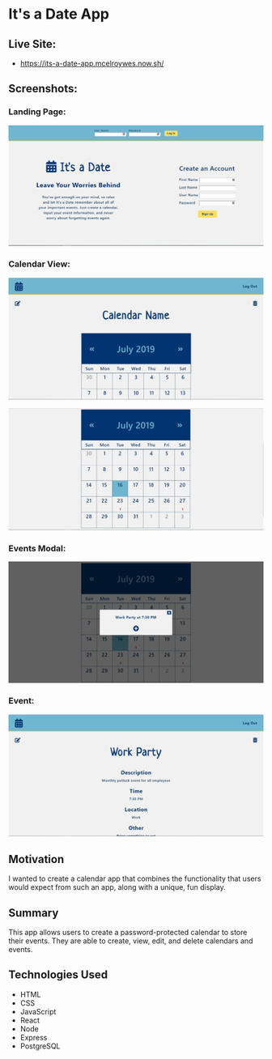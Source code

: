 # It's a Date App

## Live Site:
* https://its-a-date-app.mcelroywes.now.sh/

## Screenshots:

### Landing Page:
![Landing page](./src/Images/Landing-Page.jpg "Landing page")

### Calendar View:
![Calendar view 1](./src/Images/Calendar-1.jpg "Calendar view 1")


![Calendar view 2](./src/Images/Calendar-2.jpg "Calendar view 2")

### Events Modal:
![Events modal](./src/Images/Events-Modal.jpg "Events modal")

### Event:
![Event](./src/Images/Event.jpg "Event")

## Motivation
I wanted to create a calendar app that combines the functionality that users would
expect from such an app, along with a unique, fun display.

## Summary
This app allows users to create a password-protected calendar to store their events.
They are able to create, view, edit, and delete calendars and events.

## Technologies Used
* HTML
* CSS
* JavaScript
* React
* Node
* Express
* PostgreSQL